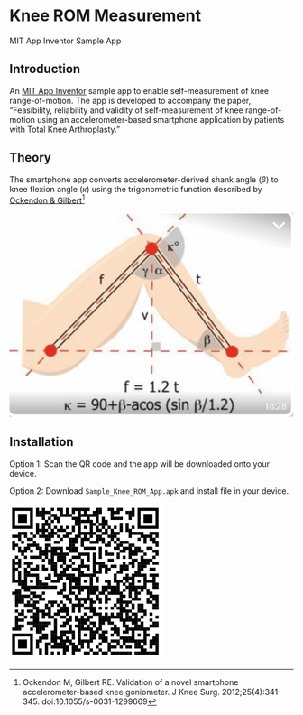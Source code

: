 Knee ROM Measurement
================
MIT App Inventor Sample App

## Introduction

An [MIT App Inventor](https://appinventor.mit.edu/) sample app to enable
self-measurement of knee range-of-motion. The app is developed to
accompany the paper, “Feasibility, reliability and validity of
self-measurement of knee range-of-motion using an accelerometer-based
smartphone application by patients with Total Knee Arthroplasty.”

## Theory

The smartphone app converts accelerometer-derived shank angle ($\beta$)
to knee flexion angle ($\kappa$) using the trigonometric function
described by [Ockendon &
Gilbert[^1]](https://pubmed.ncbi.nlm.nih.gov/23150162/)

<img src="trigo.png" width="531" />

## Installation

Option 1: Scan the QR code and the app will be downloaded onto your
device.

Option 2: Download `Sample_Knee_ROM_App.apk` and install file in your
device.

<img src="qr.png" width="273" />

[^1]: Ockendon M, Gilbert RE. Validation of a novel smartphone
    accelerometer-based knee goniometer. J Knee Surg.
    2012;25(4):341-345. <doi:10.1055/s-0031-1299669>
